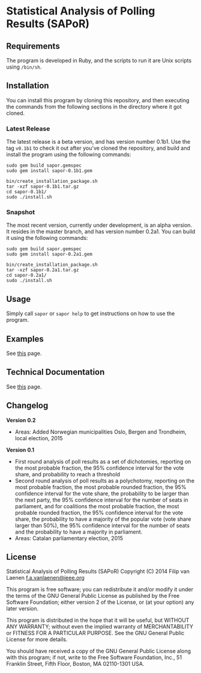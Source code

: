 # Statistical Analysis of Polling Results (SAPoR)

## Requirements

The program is developed in Ruby, and the scripts to run it are Unix scripts
using `/bin/sh`.

## Installation

You can install this program by cloning this repository, and then executing the
commands from the following sections in the directory where it got cloned.

### Latest Release 

The latest release is a beta version, and has version number 0.1b1. Use the tag
`v0.1b1` to check it out after you've cloned the repository, and build and
install the program using the following commands:

    sudo gem build sapor.gemspec 
    sudo gem install sapor-0.1b1.gem 

    bin/create_installation_package.sh 
    tar -xzf sapor-0.1b1.tar.gz
    cd sapor-0.1b1/
    sudo ./install.sh

### Snapshot

The most recent version, currently under development, is an alpha version. It
resides in the master branch, and has version number 0.2a1. You can build it
using the following commands:

    sudo gem build sapor.gemspec 
    sudo gem install sapor-0.2a1.gem 

    bin/create_installation_package.sh 
    tar -xzf sapor-0.2a1.tar.gz
    cd sapor-0.2a1/
    sudo ./install.sh

Usage
-----

Simply call `sapor` or `sapor help` to get instructions on how to use the
program.

Examples
--------

See [this](Examples.md) page.

Technical Documentation
-----------------------

See [this](Technical%20Documentation.md) page.

Changelog
---------

**Version 0.2**

* Areas: Added Norwegian municipalities Oslo, Bergen and Trondheim, local
  election, 2015

**Version 0.1**

* First round analysis of poll results as a set of dichotomies, reporting on the
  most probable fraction, the 95% confidence interval for the vote share, and
  probability to reach a threshold
* Second round analysis of poll results as a polychotomy, reporting on the most
  probable fraction, the most probable rounded fraction, the 95% confidence
  interval for the vote share, the probability to be larger than the next party,
  the 95% confidence interval for the number of seats in parliament, and for
  coalitions the most probable fraction, the most probable rounded fraction, the
  95% confidence interval for the vote share, the probability to have a majority
  of the popular vote (vote share larger than 50%), the 95% confidence interval
  for the number of seats and the probability to have a majority in parliament.
* Areas: Catalan parliamentary election, 2015

License
-------

Statistical Analysis of Polling Results (SAPoR)
Copyright (C) 2014 Filip van Laenen <f.a.vanlaenen@ieee.org>

This program is free software; you can redistribute it and/or modify
it under the terms of the GNU General Public License as published by
the Free Software Foundation; either version 2 of the License, or
(at your option) any later version.

This program is distributed in the hope that it will be useful,
but WITHOUT ANY WARRANTY; without even the implied warranty of
MERCHANTABILITY or FITNESS FOR A PARTICULAR PURPOSE.  See the
GNU General Public License for more details.

You should have received a copy of the GNU General Public License along
with this program; if not, write to the Free Software Foundation, Inc.,
51 Franklin Street, Fifth Floor, Boston, MA 02110-1301 USA.

